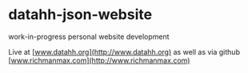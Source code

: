 datahh-json-website
===================

work-in-progress personal website development

Live at [www.datahh.org](http://www.datahh.org)
as well as via github [www.richmanmax.com](http://www.richmanmax.com)
